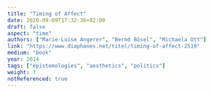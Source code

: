 ```yaml
---
title: "Timing of Affect"
date: 2020-09-09T17:32:36+02:00
draft: false
aspect: "time"
authors: ["Marie-Luise Angerer", "Bernd Bösel", "Michaela Ott"]
link: "https://www.diaphanes.net/titel/timing-of-affect-2519"
medium: "book"
year: 2014
tags: ["epistemologies", "aesthetics", "politics"]
weight: 7
notReferenced: true
---
```

